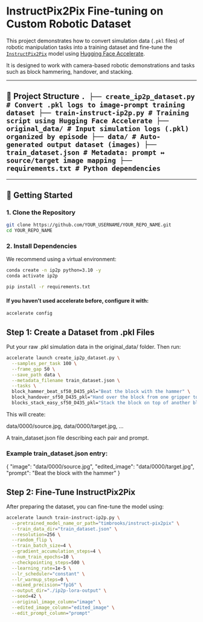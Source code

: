 # InstructPix2Pix Fine-tuning on Custom Robotic Dataset

This project demonstrates how to convert simulation data (`.pkl` files) of robotic manipulation tasks into a training dataset and fine-tune the [`InstructPix2Pix`](https://github.com/timothybrooks/instruct-pix2pix) model using [Hugging Face Accelerate](https://github.com/huggingface/accelerate).

It is designed to work with camera-based robotic demonstrations and tasks such as block hammering, handover, and stacking.

---

## 📂 Project Structure ``` . ├── create_ip2p_dataset.py # Convert .pkl logs to image-prompt training dataset ├── train-instruct-ip2p.py # Training script using Hugging Face Accelerate ├── original_data/ # Input simulation logs (.pkl) organized by episode ├── data/ # Auto-generated output dataset (images) ├── train_dataset.json # Metadata: prompt ↔ source/target image mapping ├── requirements.txt # Python dependencies ```


---

## 🚀 Getting Started

### 1. Clone the Repository

```bash
git clone https://github.com/YOUR_USERNAME/YOUR_REPO_NAME.git
cd YOUR_REPO_NAME
```

### 2. Install Dependencies
We recommend using a virtual environment:

```bash
conda create -n ip2p python=3.10 -y
conda activate ip2p

pip install -r requirements.txt
```

#### If you haven’t used accelerate before, configure it with:
```bash
accelerate config
```

## Step 1: Create a Dataset from .pkl Files
Put your raw .pkl simulation data in the original_data/ folder. Then run:

```bash
accelerate launch create_ip2p_dataset.py \
  --samples_per_task 100 \
  --frame_gap 50 \
  --save_path data \
  --metadata_filename train_dataset.json \
  --tasks \
  block_hammer_beat_sf50_D435_pkl="Beat the block with the hammer" \
  block_handover_sf50_D435_pkl="Hand over the block from one gripper to another" \
  blocks_stack_easy_sf50_D435_pkl="Stack the block on top of another block"
```

This will create:

data/0000/source.jpg, data/0000/target.jpg, ...

A train_dataset.json file describing each pair and prompt.

### Example train_dataset.json entry:

{
  "image": "data/0000/source.jpg",
  "edited_image": "data/0000/target.jpg",
  "prompt": "Beat the block with the hammer"
}

## Step 2: Fine-Tune InstructPix2Pix

After preparing the dataset, you can fine-tune the model using:

```bash
accelerate launch train-instruct-ip2p.py \
  --pretrained_model_name_or_path="timbrooks/instruct-pix2pix" \
  --train_data_dir="train_dataset.json" \
  --resolution=256 \
  --random_flip \
  --train_batch_size=4 \
  --gradient_accumulation_steps=4 \
  --num_train_epochs=10 \
  --checkpointing_steps=500 \
  --learning_rate=1e-5 \
  --lr_scheduler="constant" \
  --lr_warmup_steps=0 \
  --mixed_precision="fp16" \
  --output_dir="./ip2p-lora-output" \
  --seed=42 \
  --original_image_column="image" \
  --edited_image_column="edited_image" \
  --edit_prompt_column="prompt"
```


